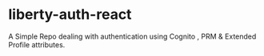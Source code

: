 # liberty-auth-react
A Simple Repo dealing with authentication using Cognito , PRM  &amp; Extended Profile attributes.
